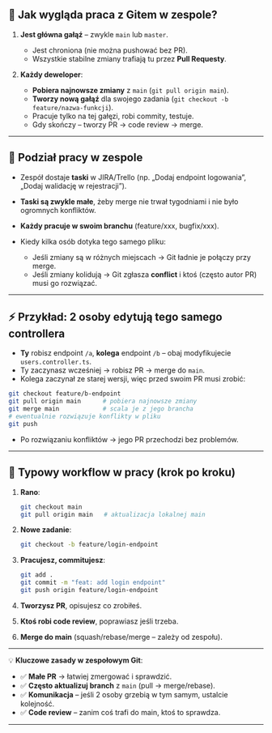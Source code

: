 ## 🏢 **Jak wygląda praca z Gitem w zespole?**

1. **Jest główna gałąź** – zwykle `main` lub `master`.

   * Jest chroniona (nie można pushować bez PR).
   * Wszystkie stabilne zmiany trafiają tu przez **Pull Requesty**.

2. **Każdy deweloper**:

   * **Pobiera najnowsze zmiany** z `main` (`git pull origin main`).
   * **Tworzy nową gałąź** dla swojego zadania (`git checkout -b feature/nazwa-funkcji`).
   * Pracuje tylko na tej gałęzi, robi commity, testuje.
   * Gdy skończy – tworzy PR → code review → merge.

---

## 👥 **Podział pracy w zespole**

* Zespół dostaje **taski** w JIRA/Trello (np. „Dodaj endpoint logowania”, „Dodaj walidację w rejestracji”).
* **Taski są zwykle małe**, żeby merge nie trwał tygodniami i nie było ogromnych konfliktów.
* **Każdy pracuje w swoim branchu** (feature/xxx, bugfix/xxx).
* Kiedy kilka osób dotyka tego samego pliku:

  * Jeśli zmiany są w różnych miejscach → Git ładnie je połączy przy merge.
  * Jeśli zmiany kolidują → Git zgłasza **conflict** i ktoś (często autor PR) musi go rozwiązać.

---

## ⚡ **Przykład: 2 osoby edytują tego samego controllera**

* **Ty** robisz endpoint `/a`, **kolega** endpoint `/b` – obaj modyfikujecie `users.controller.ts`.
* Ty zaczynasz wcześniej → robisz PR → merge do `main`.
* Kolega zaczynał ze starej wersji, więc przed swoim PR musi zrobić:

```bash
git checkout feature/b-endpoint
git pull origin main      # pobiera najnowsze zmiany
git merge main            # scala je z jego brancha
# ewentualnie rozwiązuje konflikty w pliku
git push
```

* Po rozwiązaniu konfliktów → jego PR przechodzi bez problemów.

---

## 🚀 **Typowy workflow w pracy (krok po kroku)**

1. **Rano**:

   ```bash
   git checkout main
   git pull origin main   # aktualizacja lokalnej main
   ```
2. **Nowe zadanie**:

   ```bash
   git checkout -b feature/login-endpoint
   ```
3. **Pracujesz, commitujesz**:

   ```bash
   git add .
   git commit -m "feat: add login endpoint"
   git push origin feature/login-endpoint
   ```
4. **Tworzysz PR**, opisujesz co zrobiłeś.
5. **Ktoś robi code review**, poprawiasz jeśli trzeba.
6. **Merge do main** (squash/rebase/merge – zależy od zespołu).

---

💡 **Kluczowe zasady w zespołowym Git**:

* ✅ **Małe PR** → łatwiej zmergować i sprawdzić.
* ✅ **Często aktualizuj branch** z `main` (pull → merge/rebase).
* ✅ **Komunikacja** – jeśli 2 osoby grzebią w tym samym, ustalcie kolejność.
* ✅ **Code review** – zanim coś trafi do main, ktoś to sprawdza.

---
